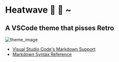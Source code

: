 # Heatwave :rainbow: :pill: ~

## A VSCode theme that pisses Retro

![theme_image](https://imgur.com/a/YfVLE94)

- [Visual Studio Code's Markdown Support](https://code.visualstudio.com/docs/languages/markdown)
- [Markdown Syntax Reference](https://help.github.com/articles/markdown-basics/)
